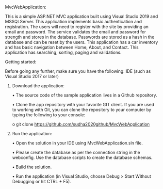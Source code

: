 MvcWebApplication:

This is a simple ASP.NET MVC application built using Visual Studio 2019 and MSSQLServer. This application implements basic authentication and registration. The users will need to register with the site by providing an email and password. The service validates the email and password for strength and stores in the database. Passwords are stored as a hash in the database and can be reset by the users. This application has a car inventory and has basic navigation between Home, About, and Contact.  This application has searching, sorting, paging and validations.

Getting started:

Before going any further, make sure you have the following:
  IDE (such as Visual Studio 2017 or later)


1. Download the application:

   • 	The source code of the sample application lives in a Github repository.

   •	Clone the app repository with your favorite GIT client. If you are used to working with Git, you can clone the repository to your computer by typing the following to your console:

   o	git clone https://github.com/sudha2020github/MvcWebApplication


2. Run the application:

   •	Open the solution in your IDE using MvcWebApplication.sln file.

   •	Please create the database as per the connection string in the webconfig. Use the database scripts to create the database schemas.

   •	Build the solution.

   •	Run the application (in Visual Studio, choose Debug > Start Without Debugging or hit CTRL + F5).  


